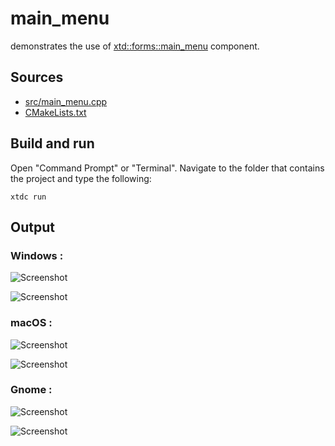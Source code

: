 # main_menu

demonstrates the use of [xtd::forms::main_menu](https://gammasoft71.github.io/xtd/reference_guides/latest/classxtd_1_1forms_1_1main__menu.html) component.

## Sources

* [src/main_menu.cpp](src/main_menu.cpp)
* [CMakeLists.txt](CMakeLists.txt)

## Build and run

Open "Command Prompt" or "Terminal". Navigate to the folder that contains the project and type the following:

```shell
xtdc run
```

## Output

### Windows :

![Screenshot](../../../../docs/pictures/examples/main_menu_w.png)

![Screenshot](../../../../docs/pictures/examples/main_menu_wd.png)

### macOS :

![Screenshot](../../../../docs/pictures/examples/main_menu_m.png)

![Screenshot](../../../../docs/pictures/examples/main_menu_md.png)

### Gnome :

![Screenshot](../../../../docs/pictures/examples/main_menu_g.png)

![Screenshot](../../../../docs/pictures/examples/main_menu_gd.png)

